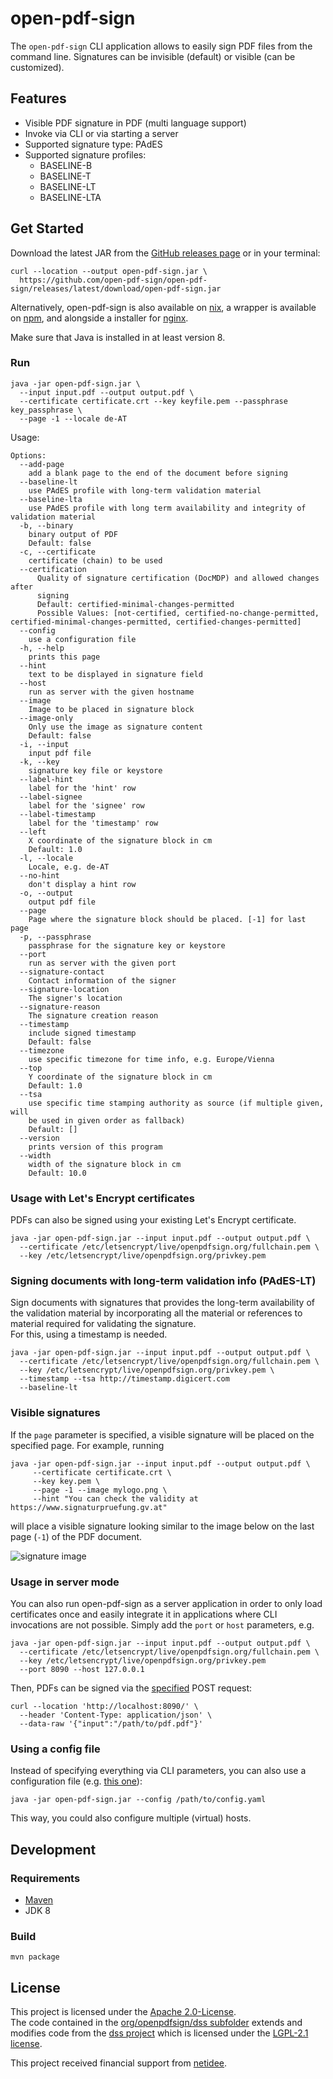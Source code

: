 # open-pdf-sign

The `open-pdf-sign` CLI application allows to easily sign PDF files from the command line. 
Signatures can be invisible (default) or visible (can be customized). 

## Features

* Visible PDF signature in PDF (multi language support)
* Invoke via CLI or via starting a server
* Supported signature type: PAdES
* Supported signature profiles: 
  * BASELINE-B
  * BASELINE-T
  * BASELINE-LT
  * BASELINE-LTA

## Get Started

Download the latest JAR from the [GitHub releases page](https://github.com/open-pdf-sign/open-pdf-sign/releases) or in your terminal:

```shell
curl --location --output open-pdf-sign.jar \
  https://github.com/open-pdf-sign/open-pdf-sign/releases/latest/download/open-pdf-sign.jar
```

Alternatively, open-pdf-sign is also available on [nix](https://github.com/NixOS/nixpkgs/tree/master/pkgs/tools/misc/open-pdf-sign),
a wrapper is available on [npm](https://www.npmjs.com/package/open-pdf-sign), and alongside a installer for [nginx](https://github.com/open-pdf-sign/open-pdf-sign-configurator).

Make sure that Java is installed in at least version 8.

### Run

```shell
java -jar open-pdf-sign.jar \
  --input input.pdf --output output.pdf \
  --certificate certificate.crt --key keyfile.pem --passphrase key_passphrase \
  --page -1 --locale de-AT
```

Usage:

```text
Options:
  --add-page
    add a blank page to the end of the document before signing
  --baseline-lt
    use PAdES profile with long-term validation material
  --baseline-lta
    use PAdES profile with long term availability and integrity of validation material
  -b, --binary
    binary output of PDF
    Default: false
  -c, --certificate
    certificate (chain) to be used
  --certification
      Quality of signature certification (DocMDP) and allowed changes after
      signing
      Default: certified-minimal-changes-permitted
      Possible Values: [not-certified, certified-no-change-permitted, certified-minimal-changes-permitted, certified-changes-permitted]
  --config
    use a configuration file
  -h, --help
    prints this page
  --hint
    text to be displayed in signature field
  --host
    run as server with the given hostname
  --image
    Image to be placed in signature block
  --image-only
    Only use the image as signature content
    Default: false
  -i, --input
    input pdf file
  -k, --key
    signature key file or keystore
  --label-hint
    label for the 'hint' row
  --label-signee
    label for the 'signee' row
  --label-timestamp
    label for the 'timestamp' row
  --left
    X coordinate of the signature block in cm
    Default: 1.0
  -l, --locale
    Locale, e.g. de-AT
  --no-hint
    don't display a hint row
  -o, --output
    output pdf file
  --page
    Page where the signature block should be placed. [-1] for last page
  -p, --passphrase
    passphrase for the signature key or keystore
  --port
    run as server with the given port
  --signature-contact
    Contact information of the signer
  --signature-location
    The signer's location
  --signature-reason
    The signature creation reason
  --timestamp
    include signed timestamp
    Default: false
  --timezone
    use specific timezone for time info, e.g. Europe/Vienna
  --top
    Y coordinate of the signature block in cm
    Default: 1.0
  --tsa
    use specific time stamping authority as source (if multiple given, will
    be used in given order as fallback)
    Default: []
  --version
    prints version of this program
  --width
    width of the signature block in cm
    Default: 10.0
```

### Usage with Let's Encrypt certificates

PDFs can also be signed using your existing Let's Encrypt certificate.

```shell
java -jar open-pdf-sign.jar --input input.pdf --output output.pdf \
  --certificate /etc/letsencrypt/live/openpdfsign.org/fullchain.pem \
  --key /etc/letsencrypt/live/openpdfsign.org/privkey.pem
```

### Signing documents with long-term validation info (PAdES-LT)

Sign documents with signatures that provides the long-term availability 
of the validation material by incorporating all the material 
or references to material required for validating the signature.  
For this, using a timestamp is needed.

```shell
java -jar open-pdf-sign.jar --input input.pdf --output output.pdf \
  --certificate /etc/letsencrypt/live/openpdfsign.org/fullchain.pem \
  --key /etc/letsencrypt/live/openpdfsign.org/privkey.pem \
  --timestamp --tsa http://timestamp.digicert.com
  --baseline-lt
```


### Visible signatures

If the `page` parameter is specified, a visible signature will be placed on the specified page. 
For example, running

```shell
java -jar open-pdf-sign.jar --input input.pdf --output output.pdf \
     --certificate certificate.crt \
     --key key.pem \
     --page -1 --image mylogo.png \
     --hint "You can check the validity at https://www.signaturpruefung.gv.at"
```

will place a visible signature looking similar to the image below on the last page (`-1`) of the PDF document.

![signature image](https://www.openpdfsign.org/images/signature.png)


### Usage in server mode

You can also run open-pdf-sign as a server application in order to only load certificates once and easily integrate it in applications where CLI invocations are not possible. 
Simply add the `port` or `host` parameters, e.g.

```shell
java -jar open-pdf-sign.jar --input input.pdf --output output.pdf \
  --certificate /etc/letsencrypt/live/openpdfsign.org/fullchain.pem \
  --key /etc/letsencrypt/live/openpdfsign.org/privkey.pem
  --port 8090 --host 127.0.0.1
```

Then, PDFs can be signed via the [specified](src/main/resources/openapi.yml) POST request:

```shell
curl --location 'http://localhost:8090/' \
  --header 'Content-Type: application/json' \
  --data-raw '{"input":"/path/to/pdf.pdf"}'
```

### Using a config file

Instead of specifying everything via CLI parameters, you can also use a configuration file (e.g. [this one](src/test/resources/test-config.yml)):

```shell
java -jar open-pdf-sign.jar --config /path/to/config.yaml
```

This way, you could also configure multiple (virtual) hosts.

## Development

### Requirements

* [Maven](https://maven.apache.org/)
* JDK 8

### Build

```shell
mvn package
```

## License

This project is licensed under the [Apache 2.0-License](LICENSE).  
The code contained in the [org/openpdfsign/dss subfolder](https://github.com/open-pdf-sign/open-pdf-sign/tree/master/src/main/java/org/openpdfsign/dss)
extends and modifies code from the [dss project](https://github.com/esig/dss/) which is licensed under the [LGPL-2.1 license](https://github.com/esig/dss/blob/master/LICENSE).  

This project received financial support from [netidee](https://www.netidee.at/open-pdf-sign).
